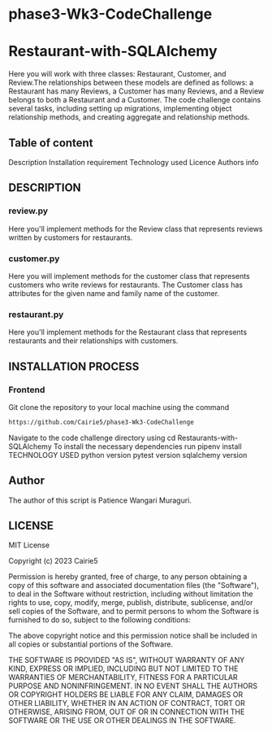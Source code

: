 # phase3-Wk3-CodeChallenge

# Restaurant-with-SQLAlchemy
Here you will work with three classes: Restaurant, Customer, and Review.The relationships between these models are defined as follows: a Restaurant has many Reviews, a Customer has many Reviews, and a Review belongs to both a Restaurant and a Customer. The code challenge contains several tasks, including setting up migrations, implementing object relationship methods, and creating aggregate and relationship methods.

## Table of content
Description
Installation requirement
Technology used
Licence
Authors info
## DESCRIPTION

### review.py
Here you'll implement methods for the Review class that represents reviews written by customers for restaurants.

### customer.py
Here you will implement methods for the customer class that represents customers who write reviews for restaurants. The Customer class has attributes for the given name and family name of the customer.

### restaurant.py
Here you'll implement methods for the Restaurant class that represents restaurants and their relationships with customers.

## INSTALLATION PROCESS

### Frontend
Git clone the repository to your local machine using the command 
```bash
https://github.com/Cairie5/phase3-Wk3-CodeChallenge
```
Navigate to the code challenge directory using cd Restaurants-with-SQLAlchemy
To install the necessary dependencies run pipenv install
TECHNOLOGY USED
python version pytest version sqlalchemy version

## Author
The author of this script is Patience Wangari Muraguri.

## LICENSE
MIT License

Copyright (c) 2023 Cairie5

Permission is hereby granted, free of charge, to any person obtaining a copy
of this software and associated documentation files (the "Software"), to deal
in the Software without restriction, including without limitation the rights
to use, copy, modify, merge, publish, distribute, sublicense, and/or sell
copies of the Software, and to permit persons to whom the Software is
furnished to do so, subject to the following conditions:

The above copyright notice and this permission notice shall be included in all
copies or substantial portions of the Software.

THE SOFTWARE IS PROVIDED "AS IS", WITHOUT WARRANTY OF ANY KIND, EXPRESS OR
IMPLIED, INCLUDING BUT NOT LIMITED TO THE WARRANTIES OF MERCHANTABILITY,
FITNESS FOR A PARTICULAR PURPOSE AND NONINFRINGEMENT. IN NO EVENT SHALL THE
AUTHORS OR COPYRIGHT HOLDERS BE LIABLE FOR ANY CLAIM, DAMAGES OR OTHER
LIABILITY, WHETHER IN AN ACTION OF CONTRACT, TORT OR OTHERWISE, ARISING FROM,
OUT OF OR IN CONNECTION WITH THE SOFTWARE OR THE USE OR OTHER DEALINGS IN THE
SOFTWARE.

